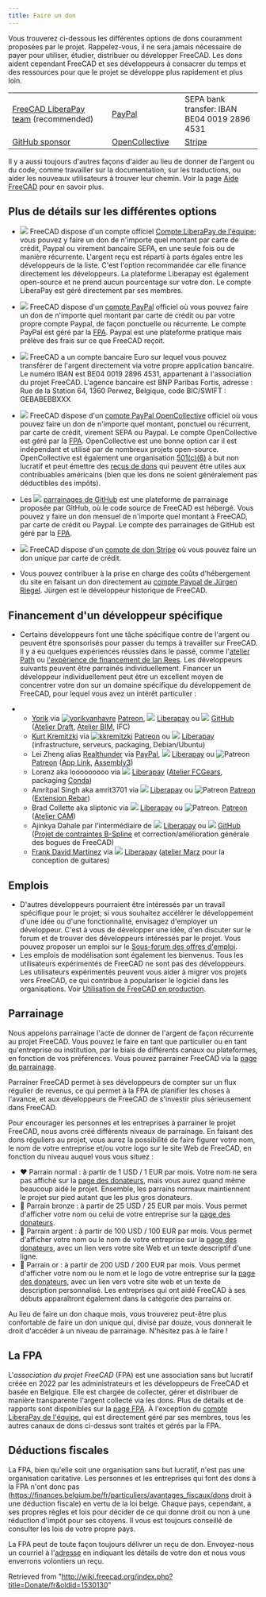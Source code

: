 ```yaml
---
title: Faire un don
---
```


Vous trouverez ci-dessous les différentes options de dons couramment proposées par le projet. Rappelez-vous, il ne sera jamais nécessaire de payer pour utiliser, étudier, distribuer ou développer FreeCAD. Les dons aident cependant FreeCAD et ses développeurs à consacrer du temps et des ressources pour que le projet se développe plus rapidement et plus loin.

|                                                                       |     |                                                                         |     |                                                        |
| --------------------------------------------------------------------- | --- | ----------------------------------------------------------------------- | --- | ------------------------------------------------------ |
| [FreeCAD LiberaPay team](https://liberapay.com/FreeCAD) (recommended) |     | [PayPal](https://www.paypal.com/donate/?hosted_button_id=M3Z8BGW6DB69Q) |     | SEPA bank transfer: IBAN BE04 0019 2896 4531           |
| [GitHub sponsor](https://github.com/sponsors/FreeCAD)                 |     | [OpenCollective](https://opencollective.com/freecad)                    |     | [Stripe](https://donate.stripe.com/14k3ei9TYgwFclq145) |

Il y a aussi toujours d'autres façons d'aider au lieu de donner de l'argent ou du code, comme travailler sur la documentation, sur les traductions, ou aider les nouveaux utilisateurs à trouver leur chemin. Voir la page [Aide FreeCAD](/Help_FreeCAD/fr "Help FreeCAD/fr") pour en savoir plus.

## Plus de détails sur les différentes options

- ![](/images/Liberapay_logo.svg) FreeCAD dispose d'un compte officiel [Compte LiberaPay de l'équipe](https://liberapay.com/FreeCAD); vous pouvez y faire un don de n'importe quel montant par carte de crédit, Paypal ou virement bancaire SEPA, en une seule fois ou de manière récurrente. L'argent reçu est réparti à parts égales entre les développeurs de la liste. C'est l'option recommandée car elle finance directement les développeurs. La plateforme Liberapay est également open-source et ne prend aucun pourcentage sur votre don. Le compte LiberaPay est géré directement par ses membres.

* [![](https://upload.wikimedia.org/wikipedia/commons/b/b7/PayPal_Logo_Icon_2014.svg)](/File:PayPal_Logo_Icon_2014.svg) FreeCAD dispose d'un [compte PayPal](https://www.paypal.com/donate/?hosted_button_id=M3Z8BGW6DB69Q) officiel où vous pouvez faire un don de n'importe quel montant par carte de crédit ou par votre propre compte Paypal, de façon ponctuelle ou récurrente. Le compte PayPal est géré par la [FPA](https://github.com/FreeCAD/FPA). Paypal est une plateforme pratique mais prélève des frais sur ce que FreeCAD reçoit.

- ![](/images/SepaLogoEN.jpg) FreeCAD a un compte bancaire Euro sur lequel vous pouvez transférer de l'argent directement via votre propre application bancaire. Le numéro IBAN est BE04 0019 2896 4531, appartenant à l'association du projet FreeCAD. L'agence bancaire est BNP Paribas Fortis, adresse : Rue de la Station 64, 1360 Perwez, Belgique, code BIC/SWIFT : GEBABEBBXXX

- ![](/images/Opencollective_logo.svg) FreeCAD dispose d'un [compte PayPal OpenCollective](https://opencollective.com/freecad) officiel où vous pouvez faire un don de n'importe quel montant, ponctuel ou récurrent, par carte de crédit, virement SEPA ou Paypal. Le compte OpenCollective est géré par la [FPA](https://github.com/FreeCAD/FPA). OpenCollective est une bonne option car il est indépendant et utilisé par de nombreux projets open-source. OpenCollective est également une organisation [501(c)(6)](https://fr.wikipedia.org/wiki/501c) à but non lucratif et peut émettre des [reçus de dons](https://docs.opencollective.com/help/financial-contributors/receipts) qui peuvent être utiles aux contribuables américains (bien que les dons ne soient généralement pas déductibles des impôts).

* Les [![](https://upload.wikimedia.org/wikipedia/commons/b/b3/GitHub.svg)](/File:GitHub.svg) [parrainages de GitHub](https://github.com/sponsors/FreeCAD) est une plateforme de parrainage proposée par GitHub, où le code source de FreeCAD est hébergé. Vous pouvez y faire un don mensuel de n'importe quel montant à FreeCAD, par carte de crédit ou Paypal. Le compte des parrainages de GitHub est géré par la [FPA](https://github.com/FreeCAD/FPA).

- ![](/images/Stripe-logo.png) FreeCAD dispose d'un [compte de don Stripe](https://donate.stripe.com/14k3ei9TYgwFclq145) où vous pouvez faire un don unique par carte de crédit.

* Vous pouvez contribuer à la prise en charge des coûts d'hébergement du site en faisant un don directement au [compte Paypal de Jürgen Riegel](https://www.paypal.com/cgi-bin/webscr?item_name=Donation+to+FreeCAD&cmd=_donations&business=Mail%40juergen-riegel.net). Jürgen est le développeur historique de FreeCAD.

## Financement d'un développeur spécifique

- Certains développeurs font une tâche spécifique contre de l'argent ou peuvent être sponsorisés pour passer du temps à travailler sur FreeCAD. Il y a eu quelques expériences réussies dans le passé, comme l'[atelier Path](/Path_Workbench/fr "Path Workbench/fr") ou [l'expérience de financement de Ian Rees](https://opendeveloperfunding.wordpress.com/). Les développeurs suivants peuvent être parrainés individuellement. Financer un développeur individuellement peut être un excellent moyen de concentrer votre don sur un domaine spécifique du développement de FreeCAD, pour lequel vous avez un intérêt particulier :

- - [Yorik](/User:Yorik "User:Yorik") via [![yorikvanhavre](/images/Patreonporange.png)](https://www.patreon.com/yorikvanhavre "yorikvanhavre ") [Patreon](https://www.patreon.com/yorikvanhavre), ![](/images/Liberapay_logo.svg) [Liberapay](https://liberapay.com/yorik) ou [![](https://upload.wikimedia.org/wikipedia/commons/b/b3/GitHub.svg)](/File:GitHub.svg) [GitHub](https://github.com/sponsors/yorikvanhavre) ([Atelier Draft](/Draft_Workbench/fr "Draft Workbench/fr"), [Atelier BIM](/BIM_Workbench/fr "BIM Workbench/fr"), IFC)
  - [Kurt Kremitzki](/User:Kkremitzki "User:Kkremitzki") via [![kkremitzki](/images/Patreonporange.png)](https://www.patreon.com/kkremitzki "kkremitzki ") [Patreon](https://www.patreon.com/kkremitzki) ou ![](/images/Liberapay_logo.svg) [Liberapay](https://liberapay.com/kkremitzki) (infrastructure, serveurs, packaging, Debian/Ubuntu)
  - Lei Zheng alias [Realthunder](https://github.com/realthunder) via [PayPal](https://www.paypal.com/cgi-bin/webscr?cmd=_s-xclick&hosted_button_id=2SM8GY3U2UUJN), ![](/images/Liberapay_logo.svg) [Liberapay](https://liberapay.com/realthunder/) ou ![Patreon](/images/Patreonporange.png) [Patreon](https://www.patreon.com/thundereal) ([App Link](/App_Link/fr "App Link/fr"), [Assembly3](/Assembly3/fr "Assembly3/fr"))
  - Lorenz aka looooooooo via ![](/images/Liberapay_logo.svg) [Liberapay](https://liberapay.com/looooo/donate) ([Atelier FCGears](https://github.com/looooo/freecad.gears), packaging [Conda](/Conda/fr "Conda/fr"))
  - Amritpal Singh aka amrit3701 via ![](/images/Liberapay_logo.svg) [Liberapay](https://liberapay.com/amrit3701) ou ![Patreon](/images/Patreonporange.png) [Patreon](https://www.patreon.com/amrit3701) ([Extension Rebar](https://github.com/amrit3701/FreeCAD-Reinforcement))
  - Brad Collette aka sliptonic via ![](/images/Liberapay_logo.svg) [Liberapay](https://liberapay.com/sliptonic/donate) ou ![Patreon](/images/Patreonporange.png). [Patreon](https://www.patreon.com/sliptonic) ([Atelier CAM](/CAM_Workbench/fr "CAM Workbench/fr"))
  - Ajinkya Dahale par l'intermédiaire de ![](/images/Liberapay_logo.svg) [Liberapay](https://liberapay.com/ajinkyadahale/) ou [![](https://upload.wikimedia.org/wikipedia/commons/b/b3/GitHub.svg)](/File:GitHub.svg) [GitHub](https://github.com/sponsors/AjinkyaDahale/) ([Projet de contraintes B-Spline](https://forum.freecadweb.org/viewtopic.php?f=9&t=71130) et correction/amélioration générale des bogues de FreeCAD)
  - [Frank David Martínez](/User:Mnesarco "User:Mnesarco") via ![](/images/Liberapay_logo.svg) [Liberapay](https://liberapay.com/mnesarco/) ([atelier Marz](https://github.com/mnesarco/MarzWorkbench) pour la conception de guitares)

## Emplois

- D'autres développeurs pourraient être intéressés par un travail spécifique pour le projet; si vous souhaitez accélérer le développement d'une idée ou d'une fonctionnalité, envisagez d'employer un développeur. C'est à vous de développer une idée, d'en discuter sur le forum et de trouver des développeurs intéressés par le projet. Vous pouvez proposer un emploi sur le [Sous-forum des offres d'emploi](https://forum.freecadweb.org/viewforum.php?f=31).
- Les emplois de modélisation sont également les bienvenus. Tous les utilisateurs expérimentés de FreeCAD ne sont pas des développeurs. Les utilisateurs expérimentés peuvent vous aider à migrer vos projets vers FreeCAD, ce qui contribue à populariser le logiciel dans les organisations. Voir [Utilisation de FreeCAD en production](/FreeCAD_used_in_production/fr "FreeCAD used in production/fr").

## Parrainage

Nous appelons parrainage l'acte de donner de l'argent de façon récurrente au projet FreeCAD. Vous pouvez le faire en tant que particulier ou en tant qu'entreprise ou institution, par le biais de différents canaux ou plateformes, en fonction de vos préférences. Vous pouvez parrainer FreeCAD via la [page de parrainage](https://www.freecad.org/sponsor.php?lang=fr).

Parrainer FreeCAD permet à ses développeurs de compter sur un flux régulier de revenus, ce qui permet à la FPA de planifier les choses à l'avance, et aux développeurs de FreeCAD de s'investir plus sérieusement dans FreeCAD.

Pour encourager les personnes et les entreprises à parrainer le projet FreeCAD, nous avons créé différents niveaux de parrainage. En faisant des dons réguliers au projet, vous aurez la possibilité de faire figurer votre nom, le nom de votre entreprise et/ou votre logo sur le site Web de FreeCAD, en fonction du niveau auquel vous vous situez :

- ♥ Parrain normal : à partir de 1 USD / 1 EUR par mois. Votre nom ne sera pas affiché sur la [page des donateurs](https://www.freecad.org/sponsor.php), mais vous aurez quand même beaucoup aidé le projet. Ensemble, les parrains normaux maintiennent le projet sur pied autant que les plus gros donateurs.
- 🥉 Parrain bronze : à partir de 25 USD / 25 EUR par mois. Vous permet d'afficher votre nom ou celui de votre entreprise sur la [page des donateurs](https://www.freecad.org/sponsor.php?lang=fr).
- 🥈 Parrain argent : à partir de 100 USD / 100 EUR par mois. Vous permet d'afficher votre nom ou le nom de votre entreprise sur la [page des donateurs](https://www.freecad.org/sponsor.php?lang=fr), avec un lien vers votre site Web et un texte descriptif d'une ligne.
- 🥇 Parrain or : à partir de 200 USD / 200 EUR par mois. Vous permet d'afficher votre nom ou le nom et le logo de votre entreprise sur la [page des donateurs](https://www.freecad.org/sponsor.php?lang=fr), avec un lien vers votre site web et un texte de description personnalisé. Les entreprises qui ont aidé FreeCAD à ses débuts apparaîtront également dans la catégorie des parrains or.

Au lieu de faire un don chaque mois, vous trouverez peut-être plus confortable de faire un don unique qui, divisé par douze, vous donnerait le droit d'accéder à un niveau de parrainage. N'hésitez pas à le faire !

## La FPA

L'_association du projet FreeCAD_ (FPA) est une association sans but lucratif créée en 2022 par les administrateurs et les développeurs de FreeCAD et basée en Belgique. Elle est chargée de collecter, gérer et distribuer de manière transparente l'argent collecté via les dons. Plus de détails et de rapports sont disponibles sur la [page FPA](https://github.com/FreeCAD/FPA). À l'exception du [compte LiberaPay de l'équipe](https://liberapay.com/FreeCAD), qui est directement géré par ses membres, tous les autres canaux de dons ci-dessus sont traités et gérés par la FPA.

## Déductions fiscales

La FPA, bien qu'elle soit une organisation sans but lucratif, n'est pas une organisation caritative. Les personnes et les entreprises qui font des dons à la FPA n'ont donc pas (<https://finances.belgium.be/fr/particuliers/avantages_fiscaux/dons> droit à une déduction fiscale) en vertu de la loi belge. Chaque pays, cependant, a ses propres règles et lois pour décider de ce qui donne droit ou non à une réduction d'impôt pour ses citoyens. Il vous est toujours conseillé de consulter les lois de votre propre pays.

La FPA peut de toute façon toujours délivrer un reçu de don. Envoyez-nous un courriel à l'[adresse](mailto:fpa@freecad.org) en indiquant les détails de votre don et nous vous enverrons volontiers un reçu.

Retrieved from "<http://wiki.freecad.org/index.php?title=Donate/fr&oldid=1530130>"
